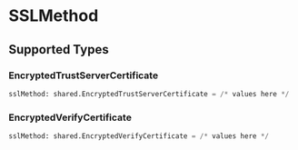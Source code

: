 # SSLMethod


## Supported Types

### EncryptedTrustServerCertificate

```python
sslMethod: shared.EncryptedTrustServerCertificate = /* values here */
```

### EncryptedVerifyCertificate

```python
sslMethod: shared.EncryptedVerifyCertificate = /* values here */
```

